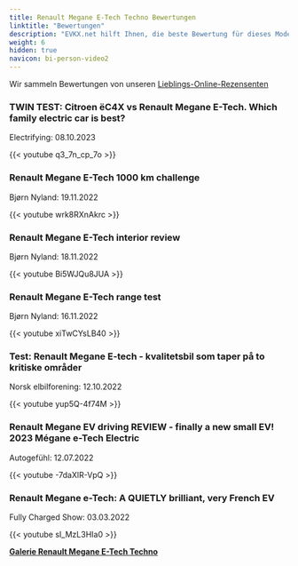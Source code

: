 ```yaml
---
title: Renault Megane E-Tech Techno Bewertungen
linktitle: "Bewertungen"
description: "EVKX.net hilft Ihnen, die beste Bewertung für dieses Modell zu finden."
weight: 6
hidden: true
navicon: bi-person-video2
---
```

Wir sammeln Bewertungen von unseren [Lieblings-Online-Rezensenten](../../../../../guides/evreviewers/)

<div class="container text-center shadow p-2 pe-4 mb-5 bg-body-tertiary rounded border">
<h3>TWIN TEST: Citroen ëC4X vs Renault Megane E-Tech. Which family electric car is best?</h3>
<p>Electrifying: 08.10.2023</p>

{{< youtube q3_7n_cp_7o >}}

</div>
<div class="container text-center shadow p-2 pe-4 mb-5 bg-body-tertiary rounded border">
<h3>Renault Megane E-Tech 1000 km challenge</h3>
<p>Bjørn Nyland: 19.11.2022</p>

{{< youtube wrk8RXnAkrc >}}

</div>
<div class="container text-center shadow p-2 pe-4 mb-5 bg-body-tertiary rounded border">
<h3>Renault Megane E-Tech interior review</h3>
<p>Bjørn Nyland: 18.11.2022</p>

{{< youtube Bi5WJQu8JUA >}}

</div>
<div class="container text-center shadow p-2 pe-4 mb-5 bg-body-tertiary rounded border">
<h3>Renault Megane E-Tech range test</h3>
<p>Bjørn Nyland: 16.11.2022</p>

{{< youtube xiTwCYsLB40 >}}

</div>
<div class="container text-center shadow p-2 pe-4 mb-5 bg-body-tertiary rounded border">
<h3>Test: Renault Megane E-tech - kvalitetsbil som taper på to kritiske områder</h3>
<p>Norsk elbilforening: 12.10.2022</p>

{{< youtube yup5Q-4f74M >}}

</div>
<div class="container text-center shadow p-2 pe-4 mb-5 bg-body-tertiary rounded border">
<h3>Renault Megane EV driving REVIEW - finally a new small EV! 2023 Mégane e-Tech Electric</h3>
<p>Autogefühl: 12.07.2022</p>

{{< youtube -7daXlR-VpQ >}}

</div>
<div class="container text-center shadow p-2 pe-4 mb-5 bg-body-tertiary rounded border">
<h3>Renault Megane e-Tech: A QUIETLY brilliant, very French EV</h3>
<p>Fully Charged Show: 03.03.2022</p>

{{< youtube sI_MzL3HIa0 >}}

</div>
<div class="mt-3 mb-3">
<a href="../gallery/" class="text-decoration-none text-black">
<strong><i class="bi-arrow-left"></i>Galerie  </strong>
</a>
<a href="../" class="text-decoration-none text-black float-end">
<strong>Renault Megane E-Tech Techno <i class="bi-arrow-right"></i></strong>
</a>
</div>
